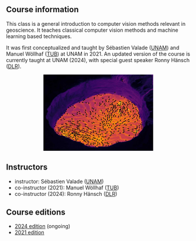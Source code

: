## Course information
This class is a general introduction to computer vision methods relevant in geoscience. It teaches classical computer vision methods and machine learning based techniques. 

It was first conceptualized and taught by Sébastien Valade ([UNAM](https://svalade.github.io/)) and Manuel Wöllhaf ([TUB](https://www.tu.berlin/cv/ueber-uns/manuel-woellhaf)) at UNAM in 2021. An updated version of the course is currently taught at UNAM (2024), with special guest speaker Ronny Hänsch ([DLR](http://www.rhaensch.de/)).

<div style="text-align: center; margin-top: 0;">
    <img src="featured.jpg" alt="Optical flow analysis on Nyiragongo lava lake (Valade et al. 2018 EPSL)" width="300"/>
</div>

## Instructors
* instructor: Sébastien Valade ([UNAM](https://svalade.github.io/))
* co-instructor (2021): Manuel Wöllhaf ([TUB](https://www.tu.berlin/cv/ueber-uns/manuel-woellhaf))
* co-instructor (2024): Ronny Hänsch ([DLR](http://www.rhaensch.de/))

## Course editions

* [2024 edition](./2024/index.md) (ongoing)
* [2021 edition](./2021/index.md)